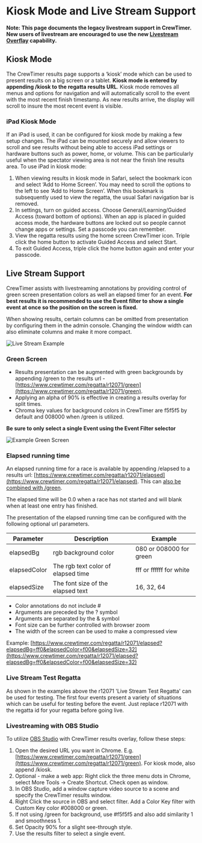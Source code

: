 # Kiosk Mode and Live Stream Support

**Note: This page documents the legacy livestream support in CrewTimer.  New users of livestream are encouraged to use the new [Livestream Overflay](https://admin.crewtimer.com/help/LiveStream) capability.**

## Kiosk Mode

The CrewTimer results page supports a ‘kiosk’ mode which can be used to present results on a big screen or a tablet.  **Kiosk mode is entered by appending /kiosk to the regatta results URL**.  Kiosk mode removes all menus and options for navigation and will automatically scroll to the event with the most recent finish timestamp.  As new results arrive, the display will scroll to insure the most recent event is visible.

### iPad Kiosk Mode

If an iPad is used, it can be configured for kiosk mode by making a few setup changes.  The iPad can be mounted securely and allow viewers to scroll and see results without being able to access iPad settings or hardware buttons such as power, home, or volume.  This can be particularly useful when the spectator viewing area is not near the finish line results area.  To use iPad in kiosk mode:

1. When viewing results in kiosk mode in Safari, select the bookmark icon and select ‘Add to Home Screen’.  You may need to scroll the options to the left to see ‘Add to Home Screen’.  When this bookmark is subsequently used to view the regatta, the usual Safari navigation bar is removed.
2. In settings, turn on guided access.  Choose General/Learning/Guided Access (toward bottom of options).  When an app is placed in guided access mode, the hardware buttons are locked out so people cannot change apps or settings.   Set a passcode you can remember.
3. View the regatta results using the home screen CrewTimer icon.  Triple click the home button to activate Guided Access and select Start.
4. To exit Guided Access, triple click the home button again and enter your passcode.

## Live Stream Support

CrewTimer assists with livestreaming annotations by providing control of green screen presentation colors as well an elapsed timer for an event.  **For best results it is recommended to use the Event filter to show a single event at once so the position on the screen is fixed.**

When showing results, certain columns can be omitted from presentation by configuring them in the admin console.  Changing the window width can also eliminate columns and make it more compact.

![Live Stream Example](https://storage.googleapis.com/resources.crewtimer.com/images/LiveStreamPlainsRegatta.png)

### Green Screen

* Results presentation can be augmented with green backgrounds by appending /green to the results url - [https://www.crewtimer.com/regatta/r12071/green](https://www.crewtimer.com/regatta/r12071/green).
* Applying an alpha of 90% is effective in creating a results overlay for split times.
* Chroma key values for background colors in CrewTimer are f5f5f5 by default and 008000 when /green is utilized.

**Be sure to only select a single Event using the Event Filter selector**

![Example Green Screen](https://storage.googleapis.com/resources.crewtimer.com/images/LiveStreamGreenExample.png)

### Elapsed running time

An elapsed running time for a race is available by appending /elapsed to a results url: [https://www.crewtimer.com/regatta/r12071/elapsed](https://www.crewtimer.com/regatta/r12071/elapsed).  This can [also be combined with /green](https://www.crewtimer.com/regatta/r12071/elapsed/green).

The elapsed time will be 0.0 when a race has not started and will blank when at least one entry has finished.

The presentation of the elapsed running time can be configured with the following optional url parameters.

| Parameter    | Description                        | Example                 |
| ------------ | ---------------------------------- | ----------------------- |
| elapsedBg    | rgb background color               | 080 or 008000 for green |
| elapsedColor | The rgb text color of elapsed time | fff or ffffff for white |
| elapsedSize  | The font size of the elapsed text  | 16, 32, 64              |

* Color annotations do not include #
* Arguments are preceded by the ? symbol
* Arguments are separated by the & symbol
* Font size can be further controlled with browser zoom
* The width of the screen can be used to make a compressed view

Example: [https://www.crewtimer.com/regatta/r12071/elapsed?elapsedBg=ff0&elapsedColor=f00&elapsedSize=32](https://www.crewtimer.com/regatta/r12071/elapsed?elapsedBg=ff0&elapsedColor=f00&elapsedSize=32)

### Live Stream Test Regatta

As shown in the examples above the r12071 'Live Stream Test Regatta' can be used for testing.  The first four events present a variety of situations which can be useful for testing before the event.  Just replace r12071 with the regatta id for your regatta before going live.

### Livestreaming with OBS Studio

To utilize [OBS Studio](https://obsproject.com/) with CrewTimer results overlay, follow these steps:

1. Open the desired URL you want in Chrome. E.g. [https://www.crewtimer.com/regatta/r12071/green](https://www.crewtimer.com/regatta/r12071/green). For kiosk mode, also append /kiosk.
2. Optional - make a web app: Right click the three menu dots in Chrome, select More Tools -> Create Shortcut. Check open as window.
3. In OBS Studio, add a window capture video source to a scene and specify the CrewTimer results window.
4. Right Click the source in OBS and select filter. Add a Color Key filter with Custom Key color #008000 or green.
5. If not using /green for background, use  #f5f5f5 and also add similarity 1 and smoothness 1.
6. Set Opacity 90% for a slight see-through style.
7. Use the results filter to select a single event.
